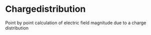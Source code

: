 # Chargedistribution
Point by point calculation of electric field magnitude due to a charge distribution
